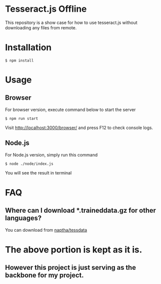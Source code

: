 Tesseract.js Offline 
====================

This repository is a show case for how to use tesseract.js without downloading any files from remote.

# Installation

```shell
$ npm install
```

# Usage

## Browser

For browser version, execute command below to start the server

```shell
$ npm run start
```

Visit [http://localhost:3000/browser/](http://localhost:3000/browser/) and press F12 to check console logs.

## Node.js

For Node.js version, simply run this command

```shell
$ node ./node/index.js
```

You will see the result in terminal

# FAQ

## Where can I download \*.traineddata.gz for other languages?

You can download from [naptha/tessdata](https://github.com/naptha/tessdata/tree/gh-pages/4.0.0)

# The above portion is kept as it is.
## However this project is just serving as the backbone for my project.
